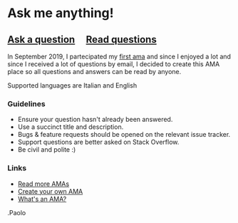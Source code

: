 # Ask me anything!

## [Ask a question](../../issues/new) &nbsp;&nbsp;&nbsp; [Read questions](../../issues?q=is%3Aissue+is%3Aclosed)

In September 2019, I partecipated my [first
ama](https://www.reddit.com/r/ItalyInformatica/comments/d0d6ii/sono_paolo_perego_cybersecurity_expert_blogger_su/?sort=new)
and since I enjoyed a lot and since I received a lot of questions by email, I
decided to create this AMA place so all questions and answers can be read by
anyone.

Supported languages are Italian and English

### Guidelines

- Ensure your question hasn't already been answered.
- Use a succinct title and description.
- Bugs & feature requests should be opened on the relevant issue tracker.
- Support questions are better asked on Stack Overflow.
- Be civil and polite :)

### Links

- [Read more AMAs](https://github.com/sindresorhus/amas)
- [Create your own AMA](https://github.com/sindresorhus/amas/blob/master/create-ama.md)
- [What's an AMA?](https://en.wikipedia.org/wiki/Reddit#IAmA_and_AMA)

.Paolo
